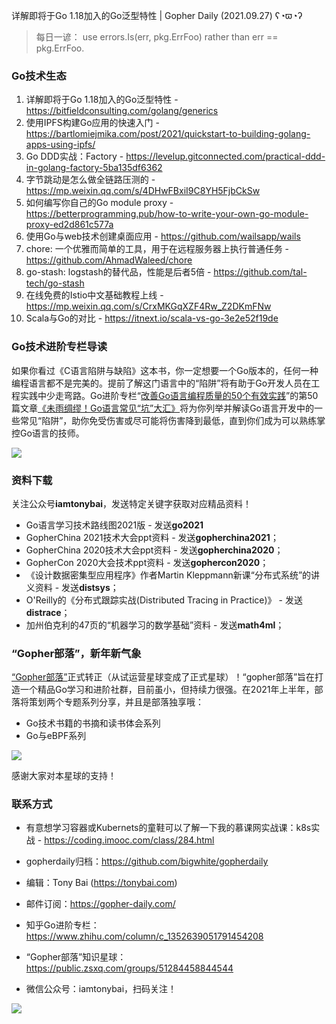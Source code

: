 详解即将于Go 1.18加入的Go泛型特性 | Gopher Daily (2021.09.27) ʕ◔ϖ◔ʔ

>每日一谚： use errors.Is(err, pkg.ErrFoo) rather than err == pkg.ErrFoo.

### Go技术生态

1. 详解即将于Go 1.18加入的Go泛型特性 - https://bitfieldconsulting.com/golang/generics
2. 使用IPFS构建Go应用的快速入门  - https://bartlomiejmika.com/post/2021/quickstart-to-building-golang-apps-using-ipfs/
3. Go DDD实战：Factory - https://levelup.gitconnected.com/practical-ddd-in-golang-factory-5ba135df6362
4. 字节跳动是怎么做全链路压测的 - https://mp.weixin.qq.com/s/4DHwFBxiI9C8YH5FjbCkSw
5. 如何编写你自己的Go module proxy - https://betterprogramming.pub/how-to-write-your-own-go-module-proxy-ed2d861c577a
6. 使用Go与web技术创建桌面应用 - https://github.com/wailsapp/wails
7. chore: 一个优雅而简单的工具，用于在远程服务器上执行普通任务 - https://github.com/AhmadWaleed/chore
8. go-stash: logstash的替代品，性能是后者5倍 - https://github.com/tal-tech/go-stash
9. 在线免费的Istio中文基础教程上线 - https://mp.weixin.qq.com/s/CrxMKGqXZF4Rw_Z2DKmFNw
10. Scala与Go的对比 - https://itnext.io/scala-vs-go-3e2e52f19de

### Go技术进阶专栏导读

如果你看过《C语言陷阱与缺陷》这本书，你一定想要一个Go版本的，任何一种编程语言都不是完美的。提前了解这门语言中的“陷阱”将有助于Go开发人员在工程实践中少走弯路。Go进阶专栏“[改善Go语⾔编程质量的50个有效实践](https://mp.weixin.qq.com/s/RThCEQOdytQxwrMP7XRTRw)”的第50篇文章[《未雨绸缪！Go语言常见“坑”大汇》](https://www.imooc.com/read/87/article/2480)将为你列举并解读Go语言开发中的一些常见“陷阱”，助你免受伤害或尽可能将伤害降到最低，直到你们成为可以熟练掌控Go语言的技师。

![](http://image.tonybai.com/img/202011/go-column-pgo-with-qr-and-text.png)


### 资料下载

关注公众号**iamtonybai**，发送特定关键字获取对应精品资料！

* Go语言学习技术路线图2021版 - 发送**go2021**
* GopherChina 2021技术大会ppt资料 - 发送**gopherchina2021**；
* GopherChina 2020技术大会ppt资料 - 发送**gopherchina2020**；
* GopherCon 2020大会技术ppt资料 - 发送**gophercon2020**；
* 《设计数据密集型应用程序》作者Martin Kleppmann新课“分布式系统”的讲义资料 - 发送**distsys**；
* O'Reilly的《分布式跟踪实战(Distributed Tracing in Practice)》 - 发送**distrace**；
* 加州伯克利的47页的“机器学习的数学基础”资料 - 发送**math4ml**；

### “Gopher部落”，新年新气象

[“Gopher部落”](https://mp.weixin.qq.com/s/jUqAL7hf2GmMun64BJufEA)正式转正（从试运营星球变成了正式星球）！“gopher部落”旨在打造一个精品Go学习和进阶社群，目前虽小，但持续力很强。在2021年上半年，部落将策划两个专题系列分享，并且是部落独享哦：

* Go技术书籍的书摘和读书体会系列
* Go与eBPF系列

![](http://image.tonybai.com/img/202103/gopher-tribe-zsxq-card.png)

感谢大家对本星球的支持！

### 联系方式

* 有意想学习容器或Kubernets的童鞋可以了解一下我的慕课网实战课：k8s实战 - https://coding.imooc.com/class/284.html
* gopherdaily归档：https://github.com/bigwhite/gopherdaily

* 编辑：Tony Bai (https://tonybai.com)
* 邮件订阅：https://gopher-daily.com/
* 知乎Go进阶专栏：https://www.zhihu.com/column/c_1352639051791454208
* “Gopher部落”知识星球：https://public.zsxq.com/groups/51284458844544
* 微信公众号：iamtonybai，扫码关注！

![](http://image.tonybai.com/img/202011/qrcode_for_iamtonybai.jpg)

